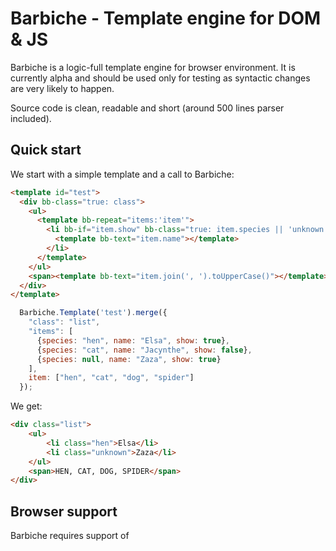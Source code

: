 # Barbiche - Template engine for DOM &amp; JS

Barbiche is a logic-full template engine for browser environment. It is currently alpha and should be used only for testing as syntactic changes are very likely to happen.

Source code is clean, readable and short (around 500 lines parser included).

Quick start
-----------

We start with a simple template and a call to Barbiche:
```html
<template id="test">
  <div bb-class="true: class">
    <ul>
      <template bb-repeat="items:'item'">
        <li bb-if="item.show" bb-class="true: item.species || 'unknown'">
          <template bb-text="item.name"></template>
        </li>
      </template>
    </ul>
    <span><template bb-text="item.join(', ').toUpperCase()"></template></span>
  </div>
</template>
```
```js
  Barbiche.Template('test').merge({
    "class": "list",
    "items": [
      {species: "hen", name: "Elsa", show: true},
      {species: "cat", name: "Jacynthe", show: false},
      {species: null, name: "Zaza", show: true}
    ],
    item: ["hen", "cat", "dog", "spider"]
  });
```

We get:
```html
<div class="list">
	<ul>
		<li class="hen">Elsa</li>
		<li class="unknown">Zaza</li>
	</ul>
	<span>HEN, CAT, DOG, SPIDER</span>
</div>
```
Browser support
---------------

Barbiche requires support of <template> tag, Array.from static method and some DOM convenience methods (childNode.before,
childNode.replaceWith and childNode.remove currently). Early but not so simple tests show that properly polyfilled, Barbiche can be used with:

* Chrome >= 15 (no test with previous releases)
* Firefox >= 20
* Internet Explorer >=9
* Opera >=11.6
* Safari >=5.1

Subtemplates
-------------
Barbiche support subtemplating:
```html
<template id="simple-sub">
	<div>
		<template bb-import="'sub'"></template>
	</div>
</template>
<template id="sub">
	<span>I am a sub-template!</span>
</template>
```
```js
Barbiche.Template('simple-sub').merge();
```
will produce:
```html
<div>
	<span>I am a sub-template!</span>
</div>
```
Subtemplate import is dynamic:
```html
<template id="dynamic-sub-template">
	<div>
		<template bb-repeat="items:'item'">
			<template bb-import="item"></template>
		</template>
	</div>
</template>
<template id="sub1">
	<span>I am sub-template1!</span>
</template>
<template id="sub2">
	<span>I am sub-template2!</span>
</template>
```
```js
Barbiche.Template('dynamic-sub-template').merge({
	items: ['sub2', 'sub1']
})
```
produces:
```html
<div>
	<span>I am sub-template2!</span>
	<span>I am sub-template1!</span>
</div>
```
Recursion is also supported:
```html
<template id="recursive">
	<template bb-if="children.length" bb-import="'recursive-sub'"></template>
</template>
<template id="recursive-sub" type="text/bb-template">
	<ul>
		<template bb-repeat="children:'child'">
			<li>
				<template bb-text="child.name"></template>
				<template bb-if="child.children" bb-alias="child.children:'children'" 
				bb-import="'recursive-sub'"></template>
			</li>
		</template>
	</ul>
</template>
```
```js
Barbiche.Template('recursive').merge({
	children: [
		{
			name: "Solomon",
			children: [
				{
					name : "Lexie",
					children: [
						{
							name: "Shavon",
							children: [
								{
									name : "Shirleen"
								}, {
									name : "Kathleen"
								}
							]
						},
						{
							name: "Travis"
						},
						{
							name: "Adele"
						},
						{
							name: "Barney"
						}
					]
				}, {
					name : "Allie"
				}
			]
		}, {
			name: "Juliann",
			children: [
				{
					name : "Guy"
				}, {
					name : "Yaeko"
				}
			]
		}
	]
})
```
will give you:
```html
<ul>
	<li>Solomon
		<ul>
			<li>Lexie
				<ul>
					<li>Shavon
						<ul>
							<li>Shirleen</li>
							<li>Kathleen</li>
						</ul>
					</li>
					<li>Travis</li>
					<li>Adele</li>
					<li>Barney</li>
				</ul>
			</li>
			<li>Allie</li>
		</ul>
	</li>
	<li>Juliann
		<ul>
			<li>Guy</li>
			<li>Yaeko</li>
		</ul>
	</li>
</ul>
```
